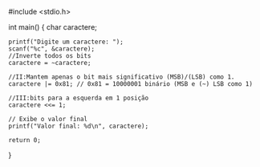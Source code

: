  #include <stdio.h>

int main() {
    char caractere;
    
    printf("Digite um caractere: ");
    scanf("%c", &caractere);
    //Inverte todos os bits
    caractere = ~caractere;

    //II:Mantem apenas o bit mais significativo (MSB)/(LSB) como 1.
    caractere |= 0x81; // 0x81 = 10000001 binário (MSB e (~) LSB como 1)

    //III:bits para a esquerda em 1 posição
    caractere <<= 1;

    // Exibe o valor final
    printf("Valor final: %d\n", caractere);

    return 0;
}
